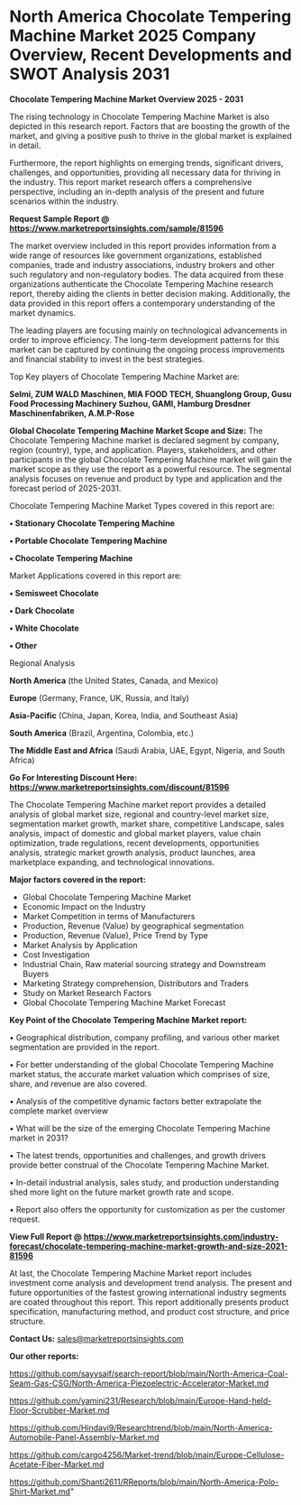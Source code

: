 # North America Chocolate Tempering Machine Market 2025 Company Overview, Recent Developments and SWOT Analysis 2031

<Strong> Chocolate Tempering Machine Market Overview 2025 - 2031</strong>

The rising technology in Chocolate Tempering Machine Market is also depicted in this research report. Factors that are boosting the growth of the market, and giving a positive push to thrive in the global market is explained in detail.

Furthermore, the report highlights on emerging trends, significant drivers, challenges, and opportunities, providing all necessary data for thriving in the industry. This report market research offers a comprehensive perspective, including an in-depth analysis of the present and future scenarios within the industry.

<strong>Request Sample Report @ <a href=https://www.marketreportsinsights.com/sample/81596>https://www.marketreportsinsights.com/sample/81596</a></strong>

The market overview included in this report provides information from a wide range of resources like government organizations, established companies, trade and industry associations, industry brokers and other such regulatory and non-regulatory bodies. The data acquired from these organizations authenticate the Chocolate Tempering Machine research report, thereby aiding the clients in better decision making. Additionally, the data provided in this report offers a contemporary understanding of the market dynamics.

The leading players are focusing mainly on technological advancements in order to improve efficiency. The long-term development patterns for this market can be captured by continuing the ongoing process improvements and financial stability to invest in the best strategies.

Top Key players of Chocolate Tempering Machine Market are:

<strong>Selmi, ZUM WALD Maschinen, MIA FOOD TECH, Shuanglong Group, Gusu Food Processing Machinery Suzhou, GAMI, Hamburg Dresdner Maschinenfabriken, A.M.P-Rose</strong>

<strong><b>Global Chocolate Tempering Machine Market Scope and Size:</b></strong>
The Chocolate Tempering Machine market is declared segment by company, region (country), type, and application. Players, stakeholders, and other participants in the global Chocolate Tempering Machine market will gain the market scope as they use the report as a powerful resource. The segmental analysis focuses on revenue and product by type and application and the forecast period of 2025-2031.

Chocolate Tempering Machine Market Types covered in this report are:

<strong>• Stationary Chocolate Tempering Machine

• Portable Chocolate Tempering Machine

• Chocolate Tempering Machine</strong>

Market Applications covered in this report are:

<strong>• Semisweet Chocolate

• Dark Chocolate

• White Chocolate

• Other</strong> 

Regional Analysis

<strong>North America</strong> (the United States, Canada, and Mexico)

<strong>Europe</strong> (Germany, France, UK, Russia, and Italy)

<strong>Asia-Pacific</strong> (China, Japan, Korea, India, and Southeast Asia)

<strong>South America</strong> (Brazil, Argentina, Colombia, etc.)

<strong>The Middle East and Africa</strong> (Saudi Arabia, UAE, Egypt, Nigeria, and South Africa)

<strong>Go For Interesting Discount Here: <a href=https://www.marketreportsinsights.com/discount/81596>https://www.marketreportsinsights.com/discount/81596</a></strong>

The Chocolate Tempering Machine market report provides a detailed analysis of global market size, regional and country-level market size, segmentation market growth, market share, competitive Landscape, sales analysis, impact of domestic and global market players, value chain optimization, trade regulations, recent developments, opportunities analysis, strategic market growth analysis, product launches, area marketplace expanding, and technological innovations.

<strong><b>Major factors covered in the report:</b></strong>
<ul>
  <li>Global Chocolate Tempering Machine Market </li>
  <li>Economic Impact on the Industry</li>
  <li>Market Competition in terms of Manufacturers</li>
  <li>Production, Revenue (Value) by geographical segmentation</li>
  <li>Production, Revenue (Value), Price Trend by Type</li>
  <li>Market Analysis by Application</li>
  <li>Cost Investigation</li>
  <li>Industrial Chain, Raw material sourcing strategy and Downstream Buyers</li>
  <li>Marketing Strategy comprehension, Distributors and Traders</li>
  <li>Study on Market Research Factors</li>
  <li>Global Chocolate Tempering Machine Market Forecast</li>
</ul>

<strong><b>Key Point of the Chocolate Tempering Machine Market report:</b></strong>

• Geographical distribution, company profiling, and various other market segmentation are provided in the report.

• For better understanding of the global Chocolate Tempering Machine market status, the accurate market valuation which comprises of size, share, and revenue are also covered.

• Analysis of the competitive dynamic factors better extrapolate the complete market overview

• What will be the size of the emerging Chocolate Tempering Machine market in 2031?

• The latest trends, opportunities and challenges, and growth drivers provide better construal of the Chocolate Tempering Machine Market.

• In-detail industrial analysis, sales study, and production understanding shed more light on the future market growth rate and scope.

• Report also offers the opportunity for customization as per the customer request.

<strong><b>View Full Report @ <a href=https://www.marketreportsinsights.com/industry-forecast/chocolate-tempering-machine-market-growth-and-size-2021-81596>https://www.marketreportsinsights.com/industry-forecast/chocolate-tempering-machine-market-growth-and-size-2021-81596</a></b></strong>


At last, the Chocolate Tempering Machine Market report includes investment come analysis and development trend analysis. The present and future opportunities of the fastest growing international industry segments are coated throughout this report. This report additionally presents product specification, manufacturing method, and product cost structure, and price structure.

<strong>Contact Us:</strong>
sales@marketreportsinsights.com

<strong>Our other reports:</strong>

<a href=https://github.com/sayysaif/search-report/blob/main/North-America-Coal-Seam-Gas-CSG/North-America-Piezoelectric-Accelerator-Market.md>https://github.com/sayysaif/search-report/blob/main/North-America-Coal-Seam-Gas-CSG/North-America-Piezoelectric-Accelerator-Market.md</a>

<a href=https://github.com/yamini231/Research/blob/main/Europe-Hand-held-Floor-Scrubber-Market.md>https://github.com/yamini231/Research/blob/main/Europe-Hand-held-Floor-Scrubber-Market.md</a>

<a href=https://github.com/Hindavi9/Researchtrend/blob/main/North-America-Automobile-Panel-Assembly-Market.md>https://github.com/Hindavi9/Researchtrend/blob/main/North-America-Automobile-Panel-Assembly-Market.md</a>

<a href=https://github.com/cargo4256/Market-trend/blob/main/Europe-Cellulose-Acetate-Fiber-Market.md>https://github.com/cargo4256/Market-trend/blob/main/Europe-Cellulose-Acetate-Fiber-Market.md</a>

<a href=https://github.com/Shanti2611/RReports/blob/main/North-America-Polo-Shirt-Market.md>https://github.com/Shanti2611/RReports/blob/main/North-America-Polo-Shirt-Market.md</a>"
